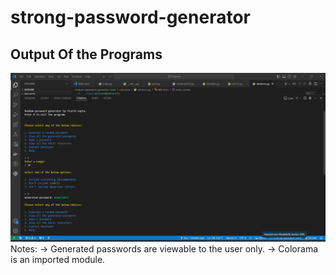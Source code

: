 # strong-password-generator
## Output Of the Programs 
![Output Main.py](https://github.com/gpratik143/RandomPasswordGenerator/blob/main/Output.png)
Notes: 
-> Generated passwords are viewable to the user only.
-> Colorama is an imported module.
